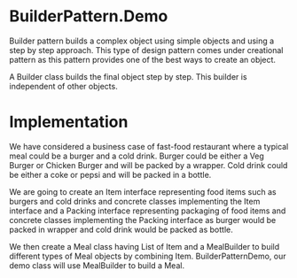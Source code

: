# BuilderPattern.Demo

Builder pattern builds a complex object using simple objects and using a step by step approach. 
This type of design pattern comes under creational pattern as this pattern provides one of the best ways to create an object.

A Builder class builds the final object step by step. This builder is independent of other objects.

# Implementation
We have considered a business case of fast-food restaurant where a typical meal could be a burger and a cold drink.
Burger could be either a Veg Burger or Chicken Burger and will be packed by a wrapper. 
Cold drink could be either a coke or pepsi and will be packed in a bottle.

We are going to create an Item interface representing food items such as burgers and cold drinks and concrete classes implementing the Item interface and a Packing interface representing packaging of food items and concrete classes implementing the Packing interface as burger would be packed in wrapper and cold drink would be packed as bottle.

We then create a Meal class having List of Item and a MealBuilder to build different types of Meal objects by combining Item. BuilderPatternDemo, our demo class will use MealBuilder to build a Meal.
